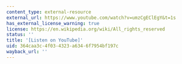 ```yaml
---
content_type: external-resource
external_url: https://www.youtube.com/watch?v=umzCgEClEgY&t=1s
has_external_license_warning: true
license: https://en.wikipedia.org/wiki/All_rights_reserved
status: ''
title: '[Listen on YouTube]'
uid: 364caa3c-4f03-4323-a634-6f7954bf197c
wayback_url: ''
---
```

